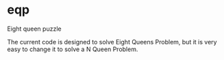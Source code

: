 # eqp
Eight queen puzzle

The current code is designed to solve Eight Queens Problem, but it is very easy to change it to solve a N Queen Problem.
